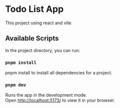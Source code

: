 # Todo List App

This project using react and vite

## Available Scripts

In the project directory, you can run:

### `pnpm install`

pnpm install to install all dependencies for a project.

### `pnpm dev`

Runs the app in the development mode.\
Open [http://localhost:5173/](http://localhost:5173/) to view it in your browser.
